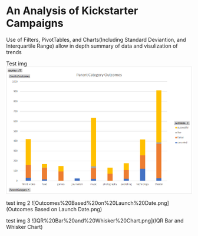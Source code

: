 # An Analysis of Kickstarter Campaigns
Use of Filters, PivotTables, and Charts(Including Standard Deviantion, and Interquartile Range)
allow in depth summary of data and visulization of trends


Test img
![Excell%20Crowd%20funing%20Analysis%20Chart.png](Excell%20Crowd%20funing%20Analysis%20Chart.png)


test img 2
![Outcomes%20Based%20on%20Launch%20Date.png](Outcomes Based on Launch Date.png)


test img 3
![IQR%20Bar%20and%20Whisker%20Chart.png](IQR Bar and Whisker Chart)
